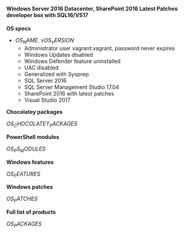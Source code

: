 #### Windows Server 2016 Datacenter, SharePoint 2016 Latest Patches developer box with SQL16/VS17

**OS specs**

* $OS_NAME$, v$OS_VERSION$
  * Administrator user vagrant:vagrant, password never expires
  * Windows Updates disabled
  * Windows Defender feature uninstalled
  * UAC disabled
  * Generalized with Sysprep
  * SQL Server 2016
  * SQL Server Management Studio 17.04
  * SharePoint 2016 with latest patches
  * Visual Studio 2017

**Chocolatey packages**

$OS_CHOCOLATEY_PACKAGES$

**PowerShell modules**

$OS_PS_MODULES$

**Windows features**

$OS_FEATURES$

**Windows patches**

$OS_PATCHES$

**Full list of products**

$OS_PACKAGES$